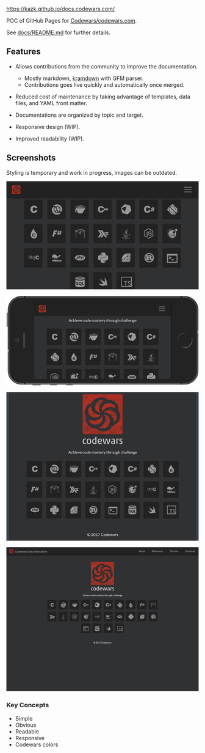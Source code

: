 <https://kazk.github.io/docs.codewars.com/>

POC of GitHub Pages for [Codewars/codewars.com](https://github.com/Codewars/codewars.com).

See [docs/README.md](docs/README.md) for further details.

## Features

- Allows contributions from the community to improve the documentation.
  - Mostly markdown, [kramdown](https://kramdown.gettalong.org/index.html) with GFM parser.
  - Contributions goes live quickly and automatically once merged.

- Reduced cost of maintenance by taking advantage of templates, data files, and YAML front matter.

- Documentations are organized by topic and target.

- Responsive design (WIP).
- Improved readability (WIP).

## Screenshots

Styling is temporary and work in progress, images can be outdated.

![Landscape S - scrolled](img/s-landscape-scrolled.png)

![Landscape XS - scrolled](img/xs-landscape-scrolled.png)

![Medium - scrolled](img/m-landing-scrolled.png)

![Large screen](img/l-landing.png)

### Key Concepts

- Simple
- Obvious
- Readable
- Responsive
- Codewars colors
